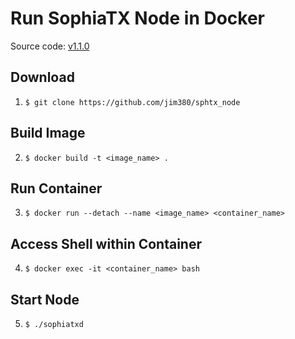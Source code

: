 # Run SophiaTX Node in Docker
Source code: [v1.1.0](https://github.com/SophiaTX/SophiaTX/releases/tag/1.1.0)

## Download
1. ```$ git clone https://github.com/jim380/sphtx_node```
## Build Image
2. ```$ docker build -t <image_name> .```
## Run Container
3. ```$ docker run --detach --name <image_name> <container_name>```
## Access Shell within Container
4. ```$ docker exec -it <container_name> bash```
## Start Node
5. ```$ ./sophiatxd```